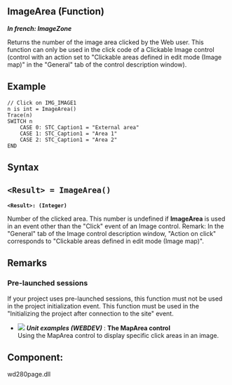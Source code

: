


## ImageArea (Function)

***In french: ImageZone***



<a name="XUse"></a>
<a name="Use"></a>
<a name="description"></a>
Returns the number of the image area clicked by the Web user. 
This function can only be used in the click code of a Clickable Image control (control with an action set to "Clickable areas defined in edit mode (Image map)" in the "General" tab of the control description window).
<a name="Example1"></a>
<a name="sample_code"></a>

## Example


```wl
// Click on IMG_IMAGE1
n is int = ImageArea()
Trace(n)
SWITCH n
	CASE 0: STC_Caption1 = "External area"
	CASE 1: STC_Caption1 = "Area 1"
	CASE 2: STC_Caption1 = "Area 2"
END
```

<a name="XSYNTAX"></a>
<a name="SYNTAX1"></a>

## Syntax

`<Result> = ImageArea()`
---

**`<Result>: (Integer)`**

Number of the clicked area. This number is undefined if **ImageArea** is used in an event other than the "Click" event of an Image control. 
Remark: In the "General" tab of the Image control description window, "Action on click" corresponds to "Clickable areas defined in edit mode (Image map)".



<a name="NOTE0"></a>
<a name="NOTE0_1"></a>

## Remarks


### Pre-launched sessions
<a name="prelaunched_sessions_ELTPARAGRAPHE000038"></a>

If your project uses pre-launched sessions, this function must not be used in the project initialization event. This function must be used in the "Initializing the project after connection to the site" event. 


- ![](https://doc.pcsoft.fr/en-US/images/image.awp?langid=3&name=TheMapAreacontrol.gif) ***Unit examples (WEBDEV)*** : **The MapArea control** <br>Using the MapArea control to display specific click areas in an image.

<a name="XComponent"></a>

## Component:
wd280page.dll
